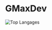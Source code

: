 # GMaxDev
![Top Langages](https://github-readme-stats.vercel.app/api/top-langs/?username=gmaxdev&layout=compact&theme=radical)
